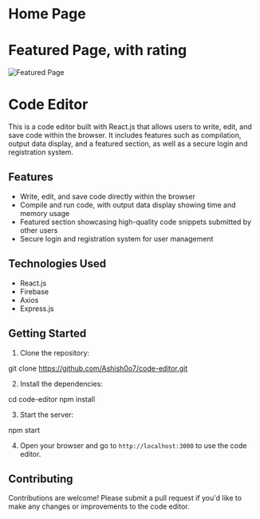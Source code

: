 # Home Page

# Featured Page, with rating
![Featured Page](https://res.cloudinary.com/dngfbi8t1/image/upload/v1685221715/ss5-code_ubt0ut.jpg)
# Code Editor

This is a code editor built with React.js that allows users to write, edit, and save code within the browser. It includes features such as compilation, output data display, and a featured section, as well as a secure login and registration system.

## Features

- Write, edit, and save code directly within the browser
- Compile and run code, with output data display showing time and memory usage
- Featured section showcasing high-quality code snippets submitted by other users
- Secure login and registration system for user management

## Technologies Used

- React.js
- Firebase
- Axios
- Express.js


## Getting Started

1. Clone the repository:

git clone https://github.com/Ashish0o7/code-editor.git


2. Install the dependencies:

cd code-editor
npm install


3. Start the server:

npm start



4. Open your browser and go to `http://localhost:3000` to use the code editor.

## Contributing

Contributions are welcome! Please submit a pull request if you'd like to make any changes or improvements to the code editor.

##
